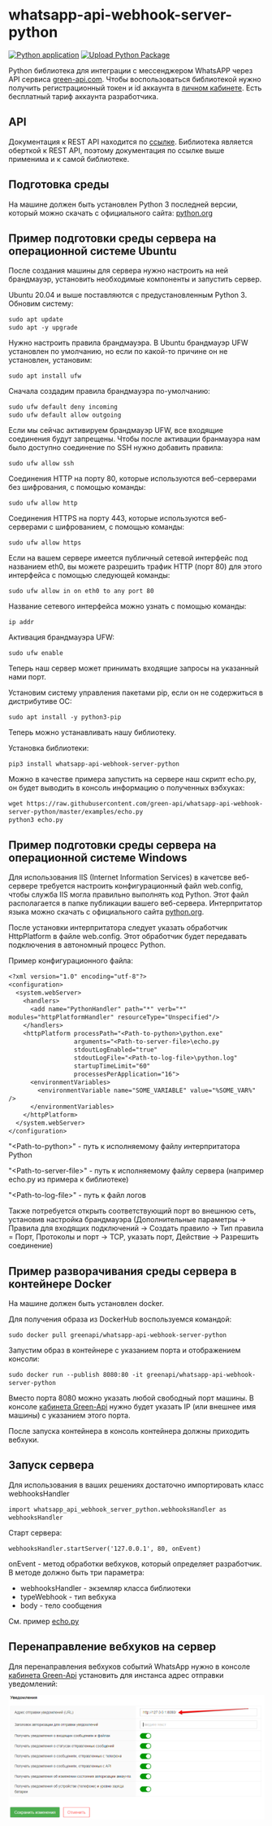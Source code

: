 # whatsapp-api-webhook-server-python

[![Python application](https://github.com/green-api/whatsapp-api-webhook-server-python/actions/workflows/python-app.yml/badge.svg?branch=master)](https://github.com/green-api/whatsapp-api-webhook-server-python/actions/workflows/python-app.yml)
[![Upload Python Package](https://github.com/green-api/whatsapp-api-webhook-server-python/actions/workflows/python-publish.yml/badge.svg)](https://github.com/green-api/whatsapp-api-webhook-server-python/actions/workflows/python-publish.yml)

Python библиотека для интеграции с мессенджером WhatsAPP через API сервиса [green-api.com](https://green-api.com). Чтобы воспользоваться библиотекой нужно получить регистрационный токен и id аккаунта в [личном кабинете](https://console.green-api.com). Есть бесплатный тариф аккаунта разработчика.

## API

Документация к REST API находится по [ссылке](https://green-api.com/docs/api/). Библиотека является оберткой к REST API, поэтому документация по ссылке выше применима и к самой библиотеке.

## Подготовка среды

На машине должен быть установлен Python 3 последней версии, который можно скачать 
с официального сайта: [python.org](https://www.python.org/downloads/)

## Пример подготовки среды сервера на операционной системе Ubuntu

После создания машины для сервера нужно настроить на ней брандмауэр, установить необходимые компоненты и запустить сервер.

Ubuntu 20.04 и выше поставляются с предустановленным Python 3.
Обновим систему:
```
sudo apt update
sudo apt -y upgrade
```

Нужно настроить правила брандмауэра. В Ubuntu брандмауэр UFW установлен по умолчанию, но если по какой-то причине он не установлен, установим:
```
sudo apt install ufw
```

Сначала создадим правила брандмауэра по-умолчанию:
```
sudo ufw default deny incoming
sudo ufw default allow outgoing
```

Если мы сейчас активируем брандмауэр UFW, все входящие соединения будут запрещены.
Чтобы после активации бранмауэра нам было доступно соединение по SSH нужно добавить правила:
```
sudo ufw allow ssh
```

Соединения HTTP на порту 80, которые используются веб-серверами без шифрования, с помощью команды:
```
sudo ufw allow http
```

Соединения HTTPS на порту 443, которые используются веб-серверами с шифрованием, с помощью команды: 
```
sudo ufw allow https
```

Если на вашем сервере имеется публичный сетевой интерфейс под названием eth0, вы можете разрешить трафик HTTP (порт 80) для этого интерфейса с помощью следующей команды:
```
sudo ufw allow in on eth0 to any port 80
```

Название сетевого интерфейса можно узнать с помощью команды:
```
ip addr
```

Активация брандмауэра UFW:
```
sudo ufw enable
```

Теперь наш сервер может принимать входящие запросы на указанный нами порт.

Установим систему управления пакетами pip, если он не содержиться в дистрибутиве ОС:
```
sudo apt install -y python3-pip
```

Теперь можно устанавливать нашу библиотеку.

Установка библиотеки:
```
pip3 install whatsapp-api-webhook-server-python
```

Можно в качестве примера запустить на сервере наш скрипт echo.py, он будет выводить в консоль информацию о полученных вэбхуках:
```
wget https://raw.githubusercontent.com/green-api/whatsapp-api-webhook-server-python/master/examples/echo.py
python3 echo.py
```

## Пример подготовки среды сервера на операционной системе Windows

Для использования IIS (Internet Information Services) в качетсве веб-сервере требуется настроить конфигурационный файл web.config,
чтобы служба IIS могла правильно выполнять код Python. Этот файл располагается в папке публикации вашего веб-сервера.
Интерпритатор языка можно скачать с официального сайта [python.org](https://www.python.org/).

После установки интерпритатора следует указать обработчик HttpPlatform в файле web.config. Этот обработчик будет передавать подключения в автономный процесс Python.

Пример конфигурационного файла:

```
<?xml version="1.0" encoding="utf-8"?>
<configuration>
  <system.webServer>
    <handlers>
      <add name="PythonHandler" path="*" verb="*" modules="httpPlatformHandler" resourceType="Unspecified"/>
    </handlers>
    <httpPlatform processPath="<Path-to-python>\python.exe"
                  arguments="<Path-to-server-file>\echo.py
                  stdoutLogEnabled="true"
                  stdoutLogFile="<Path-to-log-file>\python.log"
                  startupTimeLimit="60"
                  processesPerApplication="16">
      <environmentVariables>
        <environmentVariable name="SOME_VARIABLE" value="%SOME_VAR%" />
      </environmentVariables>
    </httpPlatform>
  </system.webServer>
</configuration>
```

"\<Path-to-python\>" - путь к исполняемому файлу интерпритатора Python

"\<Path-to-server-file\>" - путь к исполняемому файлу сервера (например echo.py из примера к библиотеке)

"\<Path-to-log-file\>" - путь к файл логов

Также потребуется открыть соответствующий порт во внешнюю сеть, установив настройка брандмауэра (Дополнительные параметры -> Правила для входящих подключений -> Создать правило -> Тип правила = Порт, Протоколы и порт -> TCP, указать порт, Действие -> Разрешить соединение)

## Пример разворачивания среды сервера в контейнере Docker

На машине должен быть установлен docker.

Для получения образа из DockerHub воспользуемся командой:

```
sudo docker pull greenapi/whatsapp-api-webhook-server-python
```

Запустим образ в контейнере с указанием порта и отображением консоли:

```
sudo docker run --publish 8080:80 -it greenapi/whatsapp-api-webhook-server-python
```

Вместо порта 8080 можно указать любой свободный порт машины. В консоле [кабинета Green-Api](https://console.green-api.com/instanceList/) нужно будет указать IP (или внешнее имя машины) с указанием этого порта.

После запуска контейнера в консоль контейнера должны приходить вебхуки.


## Запуск сервера

Для использования в ваших решениях достаточно импортировать класс webhooksHandler
```
import whatsapp_api_webhook_server_python.webhooksHandler as webhooksHandler
```

Старт сервера:
```
webhooksHandler.startServer('127.0.0.1', 80, onEvent)
```

onEvent - метод обработки вебхуков, который определяет разработчик.
В методе должно быть три параметра:
- webhooksHandler - экземляр класса библиотеки
- typeWebhook - тип вебхука
- body - тело сообщения

См. пример [echo.py](https://github.com/green-api/whatsapp-api-webhook-server-python/blob/master/examples/echo.py)

## Перенаправление вебхуков на сервер

Для перенаправления вебхуков событий WhatsApp нужно в консоле [кабинета Green-Api](https://console.green-api.com/instanceList/) установить для инстанса адрес отправки уведомлений:

![`Адрес отправки уведомлений`](media/ChangeWebhookServerURL.png)
